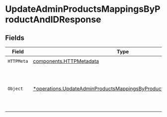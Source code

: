 # UpdateAdminProductsMappingsByProductAndIDResponse


## Fields

| Field                                                                                                                                                 | Type                                                                                                                                                  | Required                                                                                                                                              | Description                                                                                                                                           |
| ----------------------------------------------------------------------------------------------------------------------------------------------------- | ----------------------------------------------------------------------------------------------------------------------------------------------------- | ----------------------------------------------------------------------------------------------------------------------------------------------------- | ----------------------------------------------------------------------------------------------------------------------------------------------------- |
| `HTTPMeta`                                                                                                                                            | [components.HTTPMetadata](../../models/components/httpmetadata.md)                                                                                    | :heavy_check_mark:                                                                                                                                    | N/A                                                                                                                                                   |
| `Object`                                                                                                                                              | [*operations.UpdateAdminProductsMappingsByProductAndIDResponseBody](../../models/operations/updateadminproductsmappingsbyproductandidresponsebody.md) | :heavy_minus_sign:                                                                                                                                    | A list containing the updated Mapping Ruleset objects                                                                                                 |